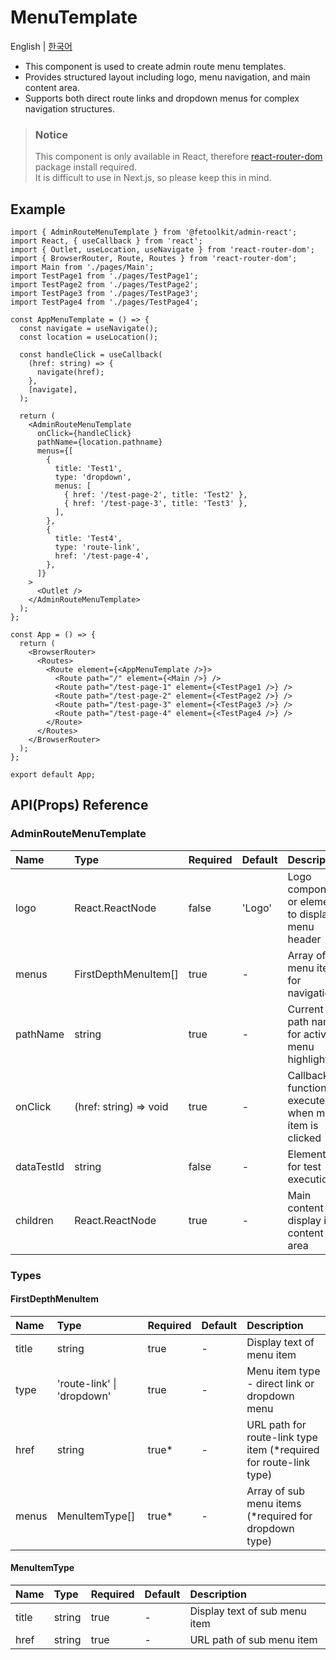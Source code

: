 # MenuTemplate

English | [한국어](../ko/component_menutemplate.md)

- This component is used to create admin route menu templates.
- Provides structured layout including logo, menu navigation, and main content area.
- Supports both direct route links and dropdown menus for complex navigation structures.

> ### Notice
>
> This component is only available in React, therefore [react-router-dom](https://www.npmjs.com/package/react-router-dom) package install required.  
> It is difficult to use in Next.js, so please keep this in mind.

## Example

```tsx
import { AdminRouteMenuTemplate } from '@fetoolkit/admin-react';
import React, { useCallback } from 'react';
import { Outlet, useLocation, useNavigate } from 'react-router-dom';
import { BrowserRouter, Route, Routes } from 'react-router-dom';
import Main from './pages/Main';
import TestPage1 from './pages/TestPage1';
import TestPage2 from './pages/TestPage2';
import TestPage3 from './pages/TestPage3';
import TestPage4 from './pages/TestPage4';

const AppMenuTemplate = () => {
  const navigate = useNavigate();
  const location = useLocation();

  const handleClick = useCallback(
    (href: string) => {
      navigate(href);
    },
    [navigate],
  );

  return (
    <AdminRouteMenuTemplate
      onClick={handleClick}
      pathName={location.pathname}
      menus={[
        {
          title: 'Test1',
          type: 'dropdown',
          menus: [
            { href: '/test-page-2', title: 'Test2' },
            { href: '/test-page-3', title: 'Test3' },
          ],
        },
        {
          title: 'Test4',
          type: 'route-link',
          href: '/test-page-4',
        },
      ]}
    >
      <Outlet />
    </AdminRouteMenuTemplate>
  );
};

const App = () => {
  return (
    <BrowserRouter>
      <Routes>
        <Route element={<AppMenuTemplate />}>
          <Route path="/" element={<Main />} />
          <Route path="/test-page-1" element={<TestPage1 />} />
          <Route path="/test-page-2" element={<TestPage2 />} />
          <Route path="/test-page-3" element={<TestPage3 />} />
          <Route path="/test-page-4" element={<TestPage4 />} />
        </Route>
      </Routes>
    </BrowserRouter>
  );
};

export default App;
```

## API(Props) Reference

### AdminRouteMenuTemplate

| Name       | Type                   | Required | Default | Description                                          |
| :--------- | :--------------------- | :------- | :------ | :--------------------------------------------------- |
| logo       | React.ReactNode        | false    | 'Logo'  | Logo component or element to display in menu header  |
| menus      | FirstDepthMenuItem[]   | true     | -       | Array of menu items for navigation                   |
| pathName   | string                 | true     | -       | Current path name for active menu highlighting       |
| onClick    | (href: string) => void | true     | -       | Callback function executed when menu item is clicked |
| dataTestId | string                 | false    | -       | Element ID for test execution                        |
| children   | React.ReactNode        | true     | -       | Main content to display in content area              |

### Types

#### FirstDepthMenuItem

| Name  | Type                       | Required | Default | Description                                                        |
| :---- | :------------------------- | :------- | :------ | :----------------------------------------------------------------- |
| title | string                     | true     | -       | Display text of menu item                                          |
| type  | 'route-link' \| 'dropdown' | true     | -       | Menu item type - direct link or dropdown menu                      |
| href  | string                     | true\*   | -       | URL path for route-link type item (\*required for route-link type) |
| menus | MenuItemType[]             | true\*   | -       | Array of sub menu items (\*required for dropdown type)             |

#### MenuItemType

| Name  | Type   | Required | Default | Description                   |
| :---- | :----- | :------- | :------ | :---------------------------- |
| title | string | true     | -       | Display text of sub menu item |
| href  | string | true     | -       | URL path of sub menu item     |
